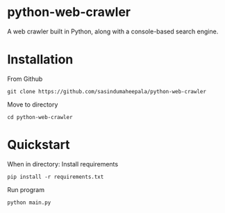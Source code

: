 # python-web-crawler

A web crawler built in Python, along with a console-based search engine.

# Installation
From Github
```
git clone https://github.com/sasindumaheepala/python-web-crawler
```
Move to directory
```
cd python-web-crawler
```


# Quickstart
When in directory:
Install requirements
```
pip install -r requirements.txt
```
Run program
```
python main.py
```
